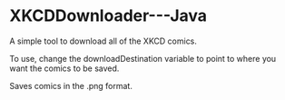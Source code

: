 # XKCDDownloader---Java
A simple tool to download all of the XKCD comics. 

To use, change the downloadDestination variable to point to where you want the comics to be saved.

Saves comics in the .png format. 

